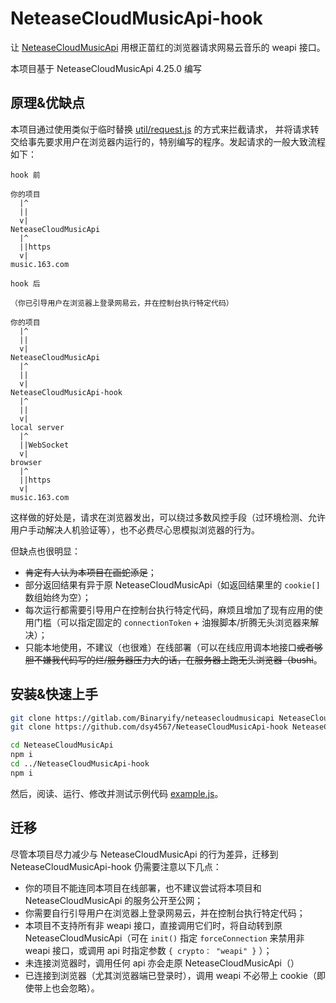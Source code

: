 # NeteaseCloudMusicApi-hook

让 [NeteaseCloudMusicApi](https://gitlab.com/Binaryify/neteasecloudmusicapi) 用根正苗红的浏览器请求网易云音乐的 weapi 接口。

本项目基于 NeteaseCloudMusicApi 4.25.0 编写


## 原理&优缺点

本项目通过使用类似于临时替换 [util/request.js](https://gitlab.com/Binaryify/neteasecloudmusicapi/-/blob/main/util/request.js) 的方式来拦截请求，
并将请求转交给事先要求用户在浏览器内运行的，特别编写的程序。发起请求的一般大致流程如下：

```
hook 前

你的项目
  |^
  ||
  v|
NeteaseCloudMusicApi
  |^
  ||https
  v|
music.163.com
```

```
hook 后

（你已引导用户在浏览器上登录网易云，并在控制台执行特定代码）

你的项目
  |^
  ||
  v|
NeteaseCloudMusicApi
  |^
  ||
  v|
NeteaseCloudMusicApi-hook
  |^
  ||
  v|
local server
  |^
  ||WebSocket
  v|
browser
  |^
  ||https
  v|
music.163.com
```

这样做的好处是，请求在浏览器发出，可以绕过多数风控手段（过环境检测、允许用户手动解决人机验证等），也不必费尽心思模拟浏览器的行为。

但缺点也很明显：
- ~~肯定有人认为本项目在画蛇添足~~；
- 部分返回结果有异于原 NeteaseCloudMusicApi（如返回结果里的 `cookie[]` 数组始终为空）；
- 每次运行都需要引导用户在控制台执行特定代码，麻烦且增加了现有应用的使用门槛（可以指定固定的 `connectionToken` + 油猴脚本/折腾无头浏览器来解决）；
- 只能本地使用，不建议（也很难）在线部署（可以在线应用调本地接口~~或者够胆不嫌我代码写的烂/服务器压力大的话，在服务器上跑无头浏览器（bushi~~。


## 安装&快速上手

```bash
git clone https://gitlab.com/Binaryify/neteasecloudmusicapi NeteaseCloudMusicApi
git clone https://github.com/dsy4567/NeteaseCloudMusicApi-hook NeteaseCloudMusicApi-hook

cd NeteaseCloudMusicApi
npm i
cd ../NeteaseCloudMusicApi-hook
npm i
```

然后，阅读、运行、修改并测试示例代码 [example.js](./example.js)。


## 迁移

尽管本项目尽力减少与 NeteaseCloudMusicApi 的行为差异，迁移到 NeteaseCloudMusicApi-hook 仍需要注意以下几点：

- 你的项目不能连同本项目在线部署，也不建议尝试将本项目和 NeteaseCloudMusicApi 的服务公开至公网；
- 你需要自行引导用户在浏览器上登录网易云，并在控制台执行特定代码；
- 本项目不支持所有非 weapi 接口，直接调用它们时，将自动转到原 NeteaseCloudMusicApi（可在 `init()` 指定 `forceConnection` 来禁用非 weapi 接口，或调用 api 时指定参数 `{ crypto： "weapi" }` ）；
- 未连接浏览器时，调用任何 api 亦会走原 NeteaseCloudMusicApi（）
- 已连接到浏览器（尤其浏览器端已登录时），调用 weapi 不必带上 cookie（即使带上也会忽略）。
